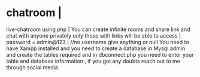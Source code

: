 # chatroom |
live-chatroom using php | You can create infinite rooms and share link and chat with anyone privately only those with links will be able to access |
password = admin@123 |
//no username give anything or null
You need to have Xampp installed and you need to create a database in Mysql admin and create the tables required and in dbconnect.php you need to enter your table and database information , if you got any doubts reach out to me through social media  
